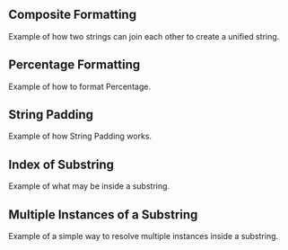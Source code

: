 Composite Formatting
---

Example of how two strings can join each other to create a unified string.


Percentage Formatting
----

Example of how to format Percentage.


String Padding
-----

Example of how String Padding works.


Index of Substring
----

Example of what may be inside a substring.


Multiple Instances of a Substring
-----------

Example of a simple way to resolve multiple instances inside a substring.
